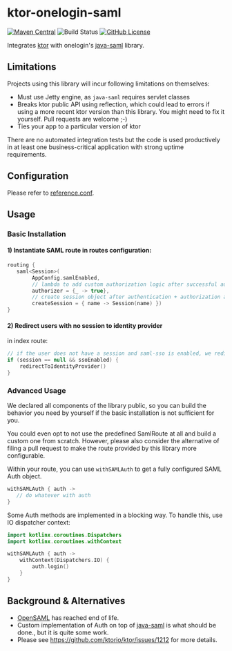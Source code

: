 # ktor-onelogin-saml

[![Maven Central](https://img.shields.io/maven-central/v/com.linked-planet/ktor-onelogin-saml.svg?label=maven%20central)](https://search.maven.org/search?q=g:%22com.linked-planet%22%20AND%20a:%22ktor-onelogin-saml%22)
![Build Status](https://github.com/linked-planet/ktor-onelogin-saml/workflows/Gradle/badge.svg)
[![GitHub License](https://img.shields.io/badge/license-Apache%20License%202.0-blue.svg?style=flat)](http://www.apache.org/licenses/LICENSE-2.0)

Integrates [ktor](ktor.io) with onelogin's
[java-saml](https://github.com/onelogin/java-saml) library.


## Limitations
Projects using this library will incur following limitations
on themselves:

- Must use Jetty engine, as `java-saml` requires servlet classes
- Breaks ktor public API using reflection, which could lead to
  errors if using a more recent ktor version than this library.
  You might need to fix it yourself. Pull requests are welcome ;-)
- Ties your app to a particular version of ktor

There are no automated integration tests but the code is used
productively in at least one business-critical application with
strong uptime requirements.


## Configuration
Please refer to [reference.conf](src/main/resources/reference.conf).


## Usage

### Basic Installation
#### 1) Instantiate SAML route in routes configuration:

```kotlin
routing {
   saml<Session>(
        AppConfig.samlEnabled,
        // lambda to add custom authorization logic after successful authentication
        authorizer = {_ -> true},
        // create session object after authentication + authorization are successful
        createSession = { name -> Session(name) })
}
```

#### 2) Redirect users with no session to identity provider

in index route:
```kotlin
// if the user does not have a session and saml-sso is enabled, we redirect the user to the identity provider
if (session == null && ssoEnabled) {
    redirectToIdentityProvider()
}
``` 


### Advanced Usage
We declared all components of the library public, so you can build the
behavior you need by yourself if the basic installation is not sufficient
for you.

You could even opt to not use the predefined SamlRoute at all and build
a custom one from scratch. However, please also consider the alternative
of filing a pull request to make the route provided by this library more
configurable.

Within your route, you can use `withSAMLAuth` to get a fully configured
SAML Auth object.

```kotlin
withSAMLAuth { auth ->
   // do whatever with auth
}
```

Some Auth methods are implemented in a blocking way. To handle
this, use IO dispatcher context:

```kotlin
import kotlinx.coroutines.Dispatchers
import kotlinx.coroutines.withContext

withSAMLAuth { auth ->
    withContext(Dispatchers.IO) {
        auth.login()
    }
}
```


## Background & Alternatives
- [OpenSAML](https://wiki.shibboleth.net/confluence/display/OpenSAML/Home)
  has reached end of life.
- Custom implementation of Auth on top of
  [java-saml](https://github.com/onelogin/java-saml/tree/master/core) is
  what should be done., but it is quite some work.
- Please see https://github.com/ktorio/ktor/issues/1212 for more
  details.
